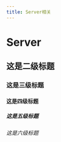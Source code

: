 ```yaml
---
title: Server相关
---
```


# Server

## 这是二级标题

### 这是三级标题

#### 这是四级标题

##### 这是五级标题

###### 这是六级标题

